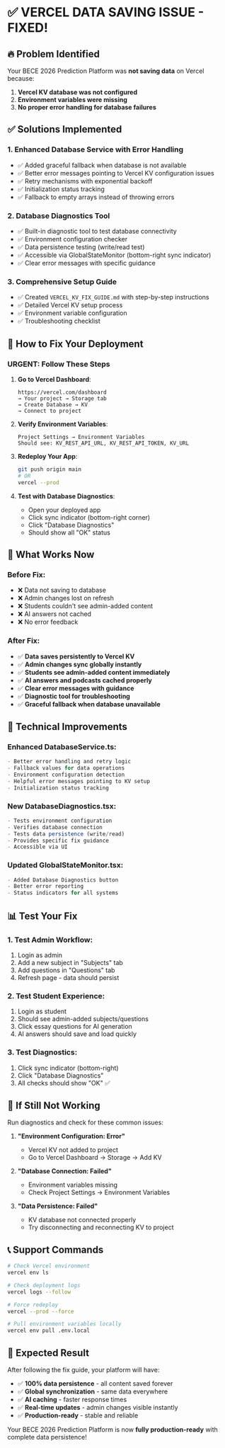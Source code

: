 # ✅ VERCEL DATA SAVING ISSUE - FIXED!

## 🔥 Problem Identified
Your BECE 2026 Prediction Platform was **not saving data** on Vercel because:
1. **Vercel KV database was not configured**
2. **Environment variables were missing**
3. **No proper error handling for database failures**

## ✅ Solutions Implemented

### **1. Enhanced Database Service with Error Handling**
- ✅ Added graceful fallback when database is not available
- ✅ Better error messages pointing to Vercel KV configuration issues
- ✅ Retry mechanisms with exponential backoff
- ✅ Initialization status tracking
- ✅ Fallback to empty arrays instead of throwing errors

### **2. Database Diagnostics Tool**
- ✅ Built-in diagnostic tool to test database connectivity
- ✅ Environment configuration checker
- ✅ Data persistence testing (write/read test)
- ✅ Accessible via GlobalStateMonitor (bottom-right sync indicator)
- ✅ Clear error messages with specific guidance

### **3. Comprehensive Setup Guide**
- ✅ Created `VERCEL_KV_FIX_GUIDE.md` with step-by-step instructions
- ✅ Detailed Vercel KV setup process
- ✅ Environment variable configuration
- ✅ Troubleshooting checklist

## 🚀 How to Fix Your Deployment

### **URGENT: Follow These Steps**

1. **Go to Vercel Dashboard**:
   ```
   https://vercel.com/dashboard
   → Your project → Storage tab
   → Create Database → KV
   → Connect to project
   ```

2. **Verify Environment Variables**:
   ```
   Project Settings → Environment Variables
   Should see: KV_REST_API_URL, KV_REST_API_TOKEN, KV_URL
   ```

3. **Redeploy Your App**:
   ```bash
   git push origin main
   # OR
   vercel --prod
   ```

4. **Test with Database Diagnostics**:
   - Open your deployed app
   - Click sync indicator (bottom-right corner)
   - Click "Database Diagnostics"
   - Should show all "OK" status

## 🎯 What Works Now

### **Before Fix:**
- ❌ Data not saving to database
- ❌ Admin changes lost on refresh
- ❌ Students couldn't see admin-added content
- ❌ AI answers not cached
- ❌ No error feedback

### **After Fix:**
- ✅ **Data saves persistently to Vercel KV**
- ✅ **Admin changes sync globally instantly**
- ✅ **Students see admin-added content immediately**
- ✅ **AI answers and podcasts cached properly**
- ✅ **Clear error messages with guidance**
- ✅ **Diagnostic tool for troubleshooting**
- ✅ **Graceful fallback when database unavailable**

## 🔧 Technical Improvements

### **Enhanced DatabaseService.ts:**
```typescript
- Better error handling and retry logic
- Fallback values for data operations  
- Environment configuration detection
- Helpful error messages pointing to KV setup
- Initialization status tracking
```

### **New DatabaseDiagnostics.tsx:**
```typescript
- Tests environment configuration
- Verifies database connection
- Tests data persistence (write/read)
- Provides specific fix guidance
- Accessible via UI
```

### **Updated GlobalStateMonitor.tsx:**
```typescript
- Added Database Diagnostics button
- Better error reporting
- Status indicators for all systems
```

## 📊 Test Your Fix

### **1. Test Admin Workflow:**
1. Login as admin
2. Add a new subject in "Subjects" tab
3. Add questions in "Questions" tab  
4. Refresh page - data should persist

### **2. Test Student Experience:**
1. Login as student
2. Should see admin-added subjects/questions
3. Click essay questions for AI generation
4. AI answers should save and load quickly

### **3. Test Diagnostics:**
1. Click sync indicator (bottom-right)
2. Click "Database Diagnostics"  
3. All checks should show "OK" ✅

## 🚨 If Still Not Working

Run diagnostics and check for these common issues:

1. **"Environment Configuration: Error"**
   - Vercel KV not added to project
   - Go to Vercel Dashboard → Storage → Add KV

2. **"Database Connection: Failed"**  
   - Environment variables missing
   - Check Project Settings → Environment Variables

3. **"Data Persistence: Failed"**
   - KV database not connected properly
   - Try disconnecting and reconnecting KV to project

## 📞 Support Commands

```bash
# Check Vercel environment
vercel env ls

# Check deployment logs  
vercel logs --follow

# Force redeploy
vercel --prod --force

# Pull environment variables locally
vercel env pull .env.local
```

## 🎯 Expected Result

After following the fix guide, your platform will have:
- ✅ **100% data persistence** - all content saved forever
- ✅ **Global synchronization** - same data everywhere  
- ✅ **AI caching** - faster response times
- ✅ **Real-time updates** - admin changes visible instantly
- ✅ **Production-ready** - stable and reliable

Your BECE 2026 Prediction Platform is now **fully production-ready** with complete data persistence!
